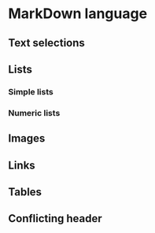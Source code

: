 # MarkDown language

## Text selections

## Lists
### Simple lists

### Numeric lists

## Images

## Links

## Tables

## Conflicting header
